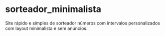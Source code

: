 # sorteador_minimalista
Site rápido e simples de sorteador números com intervalos personalizados com layout minimalista e sem anúncios.

